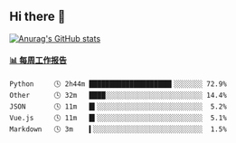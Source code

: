 ## Hi there 👋

[![Anurag's GitHub stats](https://github-readme-stats-orilights.vercel.app/api?username=orilights)](https://github.com/anuraghazra/github-readme-stats)

<!--
**OriLight152/OriLight152** is a ✨ _special_ ✨ repository because its `README.md` (this file) appears on your GitHub profile.

Here are some ideas to get you started:

- 🔭 I’m currently working on ...
- 🌱 I’m currently learning ...
- 👯 I’m looking to collaborate on ...
- 🤔 I’m looking for help with ...
- 💬 Ask me about ...
- 📫 How to reach me: ...
- 😄 Pronouns: ...
- ⚡ Fun fact: ...
-->

<!-- waka-box start -->
#### <a href="https://gist.github.com/92c8d5b388768c10efcba86e82b7c4fb" target="_blank">📊 每周工作报告</a>
```text
Python     🕓 2h44m ████████████████████▍░░░░░░░ 72.9%
Other      🕓 32m   ████░░░░░░░░░░░░░░░░░░░░░░░░ 14.4%
JSON       🕓 11m   █▍░░░░░░░░░░░░░░░░░░░░░░░░░░  5.2%
Vue.js     🕓 11m   █▍░░░░░░░░░░░░░░░░░░░░░░░░░░  5.1%
Markdown   🕓 3m    ▍░░░░░░░░░░░░░░░░░░░░░░░░░░░  1.5%
```
<!-- Powered by https://github.com/journey-ad/waka-box-go . -->
<!-- waka-box end -->
